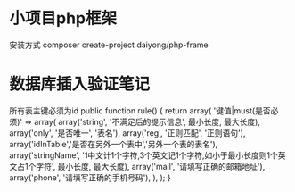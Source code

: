 # 小项目php框架  
安装方式 composer create-project daiyong/php-frame

# 数据库插入验证笔记
所有表主键必须为id
public function rule()
{
    return array(
        '键值|must(是否必须)' => array(
            array('string', '不满足后的提示信息',  最小长度, 最大长度),
            array('only', '是否唯一', '表名'),
            array('reg', '正则匹配', '正则语句'),
            array('idInTable','是否在另外一个表中','另外一个表的表名'),
            array('stringName', '1中文计1个字符,3个英文记1个字符,如小于最小长度则1个英文占1个字符', 最小长度, 最大长度),
            array('mail', '请填写正确的邮箱地址'),
            array('phone', '请填写正确的手机号码'),
        ),
    );
}
